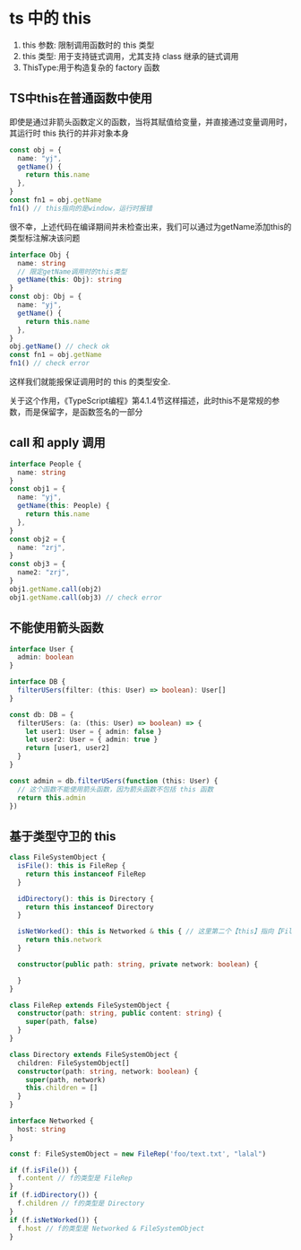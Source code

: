 # ts 中的 this

1. this 参数: 限制调用函数时的 this 类型
2. this 类型: 用于支持链式调用，尤其支持 class 继承的链式调用
3. ThisType:用于构造复杂的 factory 函数

## TS中this在普通函数中使用

即使是通过非箭头函数定义的函数，当将其赋值给变量，并直接通过变量调用时，其运行时 this 执行的并非对象本身

```ts
const obj = {
  name: "yj",
  getName() {
    return this.name
  },
}
const fn1 = obj.getName
fn1() // this指向的是window，运行时报错
```

很不幸，上述代码在编译期间并未检查出来，我们可以通过为getName添加this的类型标注解决该问题

```ts
interface Obj {
  name: string
  // 限定getName调用时的this类型
  getName(this: Obj): string
}
const obj: Obj = {
  name: "yj",
  getName() {
    return this.name
  },
}
obj.getName() // check ok
const fn1 = obj.getName
fn1() // check error
```

这样我们就能报保证调用时的 this 的类型安全.

关于这个作用，《TypeScript编程》第4.1.4节这样描述，此时this不是常规的参数，而是保留字，是函数签名的一部分

## call 和 apply 调用
```ts
interface People {
  name: string
}
const obj1 = {
  name: "yj",
  getName(this: People) {
    return this.name
  },
}
const obj2 = {
  name: "zrj",
}
const obj3 = {
  name2: "zrj",
}
obj1.getName.call(obj2)
obj1.getName.call(obj3) // check error
```

## 不能使用箭头函数

```ts
interface User {
  admin: boolean
}

interface DB {
  filterUSers(filter: (this: User) => boolean): User[]
}

const db: DB = {
  filterUSers: (a: (this: User) => boolean) => {
    let user1: User = { admin: false }
    let user2: User = { admin: true }
    return [user1, user2]
  }
}

const admin = db.filterUSers(function (this: User) {
  // 这个函数不能使用箭头函数，因为箭头函数不包括 this 函数
  return this.admin
})
```


## 基于类型守卫的 this
```ts
class FileSystemObject {
  isFile(): this is FileRep {
    return this instanceof FileRep
  }

  idDirectory(): this is Directory {
    return this instanceof Directory
  }

  isNetWorked(): this is Networked & this { // 这里第二个【this】指向【FileSystemObject】
    return this.network
  }

  constructor(public path: string, private network: boolean) {

  }
}

class FileRep extends FileSystemObject {
  constructor(path: string, public content: string) {
    super(path, false)
  }
}

class Directory extends FileSystemObject {
  children: FileSystemObject[]
  constructor(path: string, network: boolean) {
    super(path, network)
    this.children = []
  }
}

interface Networked {
  host: string
}

const f: FileSystemObject = new FileRep('foo/text.txt', "lalal")

if (f.isFile()) {
  f.content // f的类型是 FileRep
}
if (f.idDirectory()) {
  f.children // f的类型是 Directory
}
if (f.isNetWorked()) {
  f.host // f的类型是 Networked & FileSystemObject
}
```
